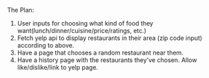 The Plan:

1) User inputs for choosing what kind of food they want(lunch/dinner/cuisine/price/ratings, etc.)
2) Fetch yelp api to display restaurants in their area (zip code input) according to above.
3) Have a page that chooses a random restaurant near them.
4) Have a history page with the restaurants they've chosen. Allow like/dislike/link to yelp page.
